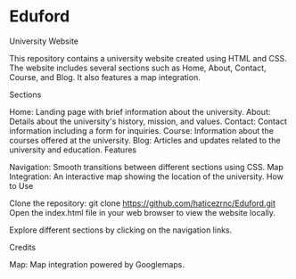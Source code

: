 # Eduford


University Website

This repository contains a university website created using HTML and CSS. The website includes several sections such as Home, About, Contact, Course, and Blog. It also features a map integration.

Sections

Home: Landing page with brief information about the university.
About: Details about the university's history, mission, and values.
Contact: Contact information including a form for inquiries.
Course: Information about the courses offered at the university.
Blog: Articles and updates related to the university and education.
Features

Navigation: Smooth transitions between different sections using CSS.
Map Integration: An interactive map showing the location of the university.
How to Use

Clone the repository:
git clone https://github.com/haticezrnc/Eduford.git
Open the index.html file in your web browser to view the website locally.

Explore different sections by clicking on the navigation links.

Credits

Map: Map integration powered by Googlemaps.
